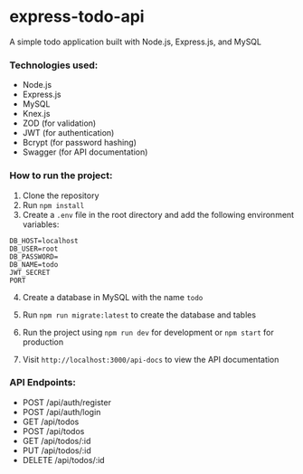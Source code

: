 # express-todo-api
A simple todo application built with Node.js, Express.js, and MySQL

### Technologies used:
- Node.js
- Express.js
- MySQL
- Knex.js
- ZOD (for validation)
- JWT (for authentication)
- Bcrypt (for password hashing)
- Swagger (for API documentation)

### How to run the project:
1. Clone the repository
2. Run `npm install`
3. Create a `.env` file in the root directory and add the following environment variables:
```
DB_HOST=localhost
DB_USER=root
DB_PASSWORD=
DB_NAME=todo
JWT_SECRET
PORT
```
4. Create a database in MySQL with the name `todo`

5. Run `npm run migrate:latest` to create the database and tables

6. Run the project using `npm run dev` for development or `npm start` for production
7. Visit `http://localhost:3000/api-docs` to view the API documentation

### API Endpoints:
- POST /api/auth/register
- POST /api/auth/login
- GET /api/todos
- POST /api/todos
- GET /api/todos/:id
- PUT /api/todos/:id
- DELETE /api/todos/:id



